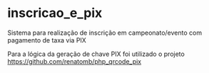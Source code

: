 # inscricao_e_pix
Sistema para realização de inscrição em campeonato/evento com pagamento de taxa via PIX

Para a lógica da geração de chave PIX foi utilizado o projeto https://github.com/renatomb/php_qrcode_pix
